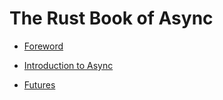 # The Rust Book of Async

- [Foreword](./foreword.md)

- [Introduction to Async](./ch00-00-introduction.md)

- [Futures](./ch01-00-building-futures.md)
